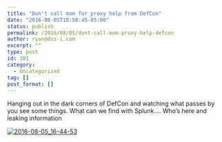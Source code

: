 ```yaml
---
title: "Don't call mom for proxy help from DefCon"
date: "2016-08-05T18:50:45-05:00"
status: publish
permalink: /2016/08/05/dont-call-mom-proxy-help-defcon
author: ryan@dss-i.com
excerpt: ""
type: post
id: 381
category:
  - Uncategorized
tag: []
post_format: []
---
```


Hanging out in the dark corners of DefCon and watching what passes by you see some things. What can we find with Splunk…. Who’s here and leaking information

[![2016-08-05_16-44-53](https://i0.wp.com/www.rfaircloth.com/wp-content/uploads/2016/08/2016-08-05_16-44-53.png?resize=960%2C385)](https://i0.wp.com/www.rfaircloth.com/wp-content/uploads/2016/08/2016-08-05_16-44-53.png)
